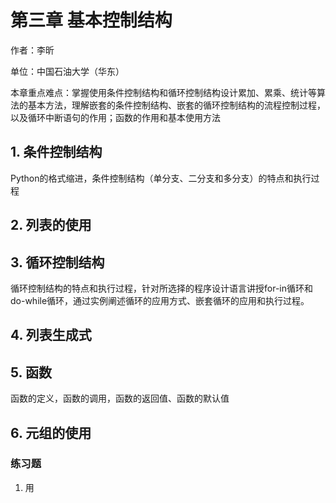 
# 第三章  基本控制结构

作者：李昕

单位：中国石油大学（华东）

本章重点难点：掌握使用条件控制结构和循环控制结构设计累加、累乘、统计等算法的基本方法，理解嵌套的条件控制结构、嵌套的循环控制结构的流程控制过程，以及循环中断语句的作用；函数的作用和基本使用方法

## 1. 条件控制结构

Python的格式缩进，条件控制结构（单分支、二分支和多分支）的特点和执行过程

## 2. 列表的使用

## 3. 循环控制结构

循环控制结构的特点和执行过程，针对所选择的程序设计语言讲授for-in循环和do-while循环，通过实例阐述循环的应用方式、嵌套循环的应用和执行过程。

## 4. 列表生成式

## 5. 函数

函数的定义，函数的调用，函数的返回值、函数的默认值

## 6. 元组的使用

### 练习题

1. 用